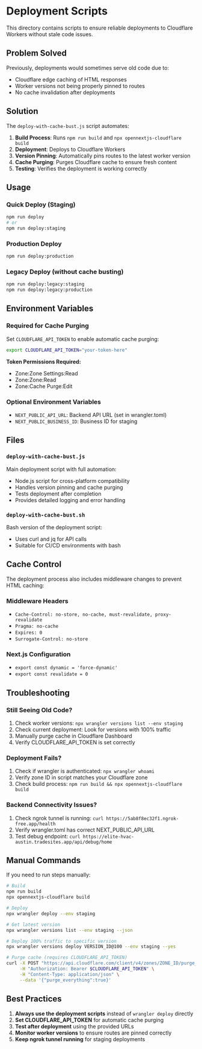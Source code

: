 # Deployment Scripts

This directory contains scripts to ensure reliable deployments to Cloudflare Workers without stale code issues.

## Problem Solved

Previously, deployments would sometimes serve old code due to:
- Cloudflare edge caching of HTML responses
- Worker versions not being properly pinned to routes
- No cache invalidation after deployments

## Solution

The `deploy-with-cache-bust.js` script automates:

1. **Build Process**: Runs `npm run build` and `npx opennextjs-cloudflare build`
2. **Deployment**: Deploys to Cloudflare Workers
3. **Version Pinning**: Automatically pins routes to the latest worker version
4. **Cache Purging**: Purges Cloudflare cache to ensure fresh content
5. **Testing**: Verifies the deployment is working correctly

## Usage

### Quick Deploy (Staging)
```bash
npm run deploy
# or
npm run deploy:staging
```

### Production Deploy
```bash
npm run deploy:production
```

### Legacy Deploy (without cache busting)
```bash
npm run deploy:legacy:staging
npm run deploy:legacy:production
```

## Environment Variables

### Required for Cache Purging
Set `CLOUDFLARE_API_TOKEN` to enable automatic cache purging:

```bash
export CLOUDFLARE_API_TOKEN="your-token-here"
```

**Token Permissions Required:**
- Zone:Zone Settings:Read
- Zone:Zone:Read  
- Zone:Cache Purge:Edit

### Optional Environment Variables
- `NEXT_PUBLIC_API_URL`: Backend API URL (set in wrangler.toml)
- `NEXT_PUBLIC_BUSINESS_ID`: Business ID for staging

## Files

### `deploy-with-cache-bust.js`
Main deployment script with full automation:
- Node.js script for cross-platform compatibility
- Handles version pinning and cache purging
- Tests deployment after completion
- Provides detailed logging and error handling

### `deploy-with-cache-bust.sh`
Bash version of the deployment script:
- Uses curl and jq for API calls
- Suitable for CI/CD environments with bash

## Cache Control

The deployment process also includes middleware changes to prevent HTML caching:

### Middleware Headers
- `Cache-Control: no-store, no-cache, must-revalidate, proxy-revalidate`
- `Pragma: no-cache`
- `Expires: 0`
- `Surrogate-Control: no-store`

### Next.js Configuration
- `export const dynamic = 'force-dynamic'`
- `export const revalidate = 0`

## Troubleshooting

### Still Seeing Old Code?
1. Check worker versions: `npx wrangler versions list --env staging`
2. Check current deployment: Look for versions with 100% traffic
3. Manually purge cache in Cloudflare Dashboard
4. Verify CLOUDFLARE_API_TOKEN is set correctly

### Deployment Fails?
1. Check if wrangler is authenticated: `npx wrangler whoami`
2. Verify zone ID in script matches your Cloudflare zone
3. Check build process: `npm run build && npx opennextjs-cloudflare build`

### Backend Connectivity Issues?
1. Check ngrok tunnel is running: `curl https://5ab8f8ec32f1.ngrok-free.app/health`
2. Verify wrangler.toml has correct NEXT_PUBLIC_API_URL
3. Test debug endpoint: `curl https://elite-hvac-austin.tradesites.app/api/debug/home`

## Manual Commands

If you need to run steps manually:

```bash
# Build
npm run build
npx opennextjs-cloudflare build

# Deploy
npx wrangler deploy --env staging

# Get latest version
npx wrangler versions list --env staging --json

# Deploy 100% traffic to specific version
npx wrangler versions deploy VERSION_ID@100 --env staging --yes

# Purge cache (requires CLOUDFLARE_API_TOKEN)
curl -X POST "https://api.cloudflare.com/client/v4/zones/ZONE_ID/purge_cache" \
     -H "Authorization: Bearer $CLOUDFLARE_API_TOKEN" \
     -H "Content-Type: application/json" \
     --data '{"purge_everything":true}'
```

## Best Practices

1. **Always use the deployment scripts** instead of `wrangler deploy` directly
2. **Set CLOUDFLARE_API_TOKEN** for automatic cache purging
3. **Test after deployment** using the provided URLs
4. **Monitor worker versions** to ensure routes are pinned correctly
5. **Keep ngrok tunnel running** for staging deployments
